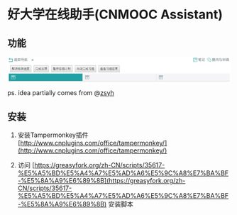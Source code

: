 # 好大学在线助手(CNMOOC Assistant)

## 功能
![demo](preview/demo.jpg)

ps. idea partially comes from @[zsyh](https://github.com/zsyh)

## 安装

1.  安装Tampermonkey插件 [http://www.cnplugins.com/office/tampermonkey/](http://www.cnplugins.com/office/tampermonkey/)

2.  访问 [https://greasyfork.org/zh-CN/scripts/35617-%E5%A5%BD%E5%A4%A7%E5%AD%A6%E5%9C%A8%E7%BA%BF-%E5%8A%A9%E6%89%8B](https://greasyfork.org/zh-CN/scripts/35617-%E5%A5%BD%E5%A4%A7%E5%AD%A6%E5%9C%A8%E7%BA%BF-%E5%8A%A9%E6%89%8B)  安装脚本


